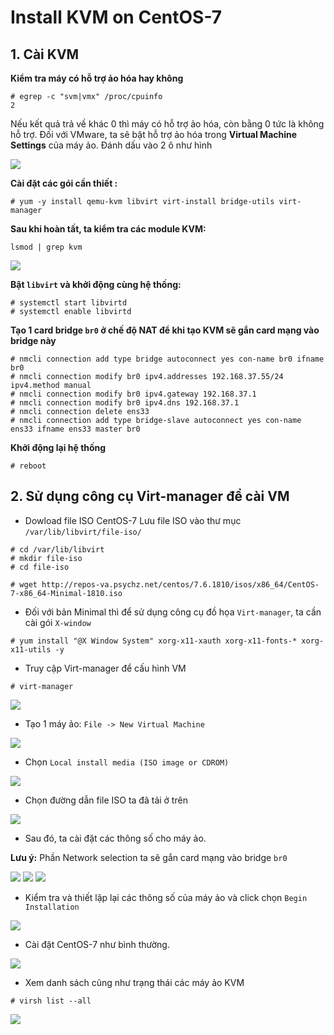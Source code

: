 # Install KVM on CentOS-7

## 1. Cài KVM
**Kiểm tra máy có hỗ trợ ảo hóa hay không**
```
# egrep -c "svm|vmx" /proc/cpuinfo
2
```

Nếu kết quả trả về khác 0 thì máy có hỗ trợ ảo hóa, còn bằng 0 tức là không hỗ trợ. Đối với VMware, ta sẽ bật hỗ trợ ảo hóa trong **Virtual Machine Settings** của máy ảo. Đánh dấu vào 2 ô như hình

<img src = "..\images\Screenshot_1.png">


**Cài đặt các gói cần thiết :**
```
# yum -y install qemu-kvm libvirt virt-install bridge-utils virt-manager
```

**Sau khi hoàn tất, ta kiểm tra các module KVM:**
```
lsmod | grep kvm
```
<img src = "..\images\Screenshot_2.png">

**Bật `libvirt` và khởi động cùng hệ thống:**
```
# systemctl start libvirtd
# systemctl enable libvirtd
```

**Tạo 1 card bridge `br0` ở chế độ NAT để khi tạo KVM sẽ gắn card mạng vào bridge này**
```
# nmcli connection add type bridge autoconnect yes con-name br0 ifname br0
# nmcli connection modify br0 ipv4.addresses 192.168.37.55/24 ipv4.method manual  
# nmcli connection modify br0 ipv4.gateway 192.168.37.1
# nmcli connection modify br0 ipv4.dns 192.168.37.1  
# nmcli connection delete ens33
# nmcli connection add type bridge-slave autoconnect yes con-name ens33 ifname ens33 master br0
```

**Khởi động lại hệ thống**
```
# reboot
```

## 2. Sử dụng công cụ Virt-manager để cài VM
- Dowload file ISO CentOS-7
Lưu file ISO vào thư mục `/var/lib/libvirt/file-iso/`
```
# cd /var/lib/libvirt
# mkdir file-iso
# cd file-iso

# wget http://repos-va.psychz.net/centos/7.6.1810/isos/x86_64/CentOS-7-x86_64-Minimal-1810.iso
```

- Đối với bản Minimal thì để sử dụng công cụ đồ họa `Virt-manager`, ta cần cài gói `X-window`
```
# yum install "@X Window System" xorg-x11-xauth xorg-x11-fonts-* xorg-x11-utils -y
```

- Truy cập Virt-manager để cấu hình VM
```
# virt-manager
```

<img src ="..\images\Screenshot_3.png">

- Tạo 1 máy ảo: `File -> New Virtual Machine`

<img src = "..\images\Screenshot_4.png">

- Chọn `Local install media (ISO image or CDROM)`

<img src = "..\images\Screenshot_5.png">

- Chọn đường dẫn file ISO ta đã tải ở trên

<img src = "..\images\Screenshot_6.png">

- Sau đó, ta cài đặt các thông số cho máy ảo.

**Lưu ý:** Phần Network selection ta sẽ gắn card mạng vào bridge `br0`

<img src ="..\images\Screenshot_7.png">
<img src ="..\images\Screenshot_8.png">
<img src ="..\images\Screenshot_9.png">

- Kiểm tra và thiết lập lại các thông số của máy ảo và click chọn `Begin Installation`

<img src ="..\images\Screenshot_10.png">

- Cài đặt CentOS-7 như bình thường.

<img src ="..\images\Screenshot_11.png">

- Xem danh sách cũng như trạng thái các máy ảo KVM 
```
# virsh list --all
```

<img src = "..\images\Screenshot_12.png">
